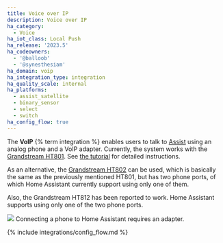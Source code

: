 ```yaml
---
title: Voice over IP
description: Voice over IP
ha_category:
  - Voice
ha_iot_class: Local Push
ha_release: '2023.5'
ha_codeowners:
  - '@balloob'
  - '@synesthesiam'
ha_domain: voip
ha_integration_type: integration
ha_quality_scale: internal
ha_platforms:
  - assist_satellite
  - binary_sensor
  - select
  - switch
ha_config_flow: true
---
```


The **VoIP** {% term integration %} enables users to talk to [Assist](/voice_control/) using an analog phone and a VoIP adapter. Currently, the system works with the [Grandstream HT801](https://amzn.to/40k7mRa). See [the tutorial](/voice_control/worlds-most-private-voice-assistant) for detailed instructions.

As an alternative, the [Grandstream HT802](https://www.amazon.com/Grandstream-GS-HT802-Analog-Telephone-Adapter/dp/B01JH7MYKA/) can be used, which is basically the same as the previously mentioned HT801, but has two phone ports, of which Home Assistant currently support using only one of them.

Also, the Grandstream HT812 has been reported to work. Home Assistant supports using only one of the two phone ports.

<p class='img'>
  <img src="/images/integrations/voip/voip_adapter.png" />
  Connecting a phone to Home Assistant requires an adapter.
</p>

{% include integrations/config_flow.md %}
